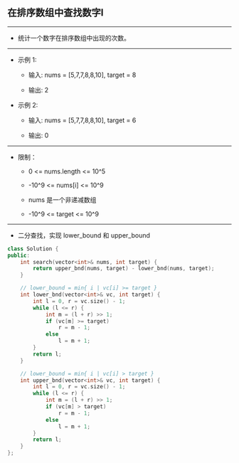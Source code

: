 ## 在排序数组中查找数字I

--------------------

- 统计一个数字在排序数组中出现的次数。

--------------------

- 示例 1:

    - 输入: nums = [5,7,7,8,8,10], target = 8

    - 输出: 2

- 示例 2:

    - 输入: nums = [5,7,7,8,8,10], target = 6

    - 输出: 0

--------------------

- 限制：

    - 0 <= nums.length <= 10^5
    
    - -10^9 <= nums[i] <= 10^9

    - nums 是一个非递减数组

    - -10^9 <= target <= 10^9

--------------------

- 二分查找，实现 lower_bound 和 upper_bound

```cpp
class Solution {
public:
    int search(vector<int>& nums, int target) {
        return upper_bnd(nums, target) - lower_bnd(nums, target);
    }

    // lower_bound = min{ i | vc[i] >= target }
    int lower_bnd(vector<int>& vc, int target) {
        int l = 0, r = vc.size() - 1;
        while (l <= r) {
            int m = (l + r) >> 1;
            if (vc[m] >= target) 
                r = m - 1;
            else 
                l = m + 1;
        }
        return l;
    }

    // lower_bound = min{ i | vc[i] > target }
    int upper_bnd(vector<int>& vc, int target) {
        int l = 0, r = vc.size() - 1;
        while (l <= r) {
            int m = (l + r) >> 1;
            if (vc[m] > target) 
                r = m - 1;
            else 
                l = m + 1;
        }
        return l;
    }
};
```
